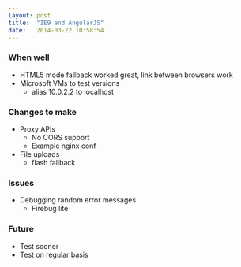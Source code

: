 ```yaml
---
layout: post
title:  "IE9 and AngularJS"
date:   2014-03-22 10:58:54
---
```



### When well

* HTML5 mode fallback worked great, link between browsers work
* Microsoft VMs to test versions
  * alias 10.0.2.2 to localhost

### Changes to make

* Proxy APIs
  * No CORS support
  * Example nginx conf
* File uploads
  * flash fallback

### Issues

* Debugging random error messages
  * Firebug lite

### Future

* Test sooner
* Test on regular basis
